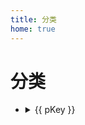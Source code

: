 ```yaml
---
title: 分类
home: true
---
```


<script setup>
import { data as posts } from "../src/posts.data";
import { sortPostsByCategory } from "../src/utils/postUtil";
const { categories, categoryCount } = sortPostsByCategory(posts);
</script>

<div class="card bg-base-100 shadow-xl w-auto h-auto mb-2">
    <div class="card-body">
        <h1 class="menu-title">分类</h1>
        <ul
        v-for="(pValue, pKey) in categories"
        :key="pKey"
        class="menu w-full rounded-box"
        >
        <li>
            <details>
            <summary>{{ pKey }}</summary>
            <ul v-for="(cValue, cKey) in pValue" :key="cKey">
                <li>
                <a>{{ cValue.frontmatter.title }}</a>
                </li>
            </ul>
            </details>
        </li>
        </ul>
    </div>
</div>
